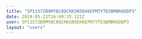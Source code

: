 ```yaml
---
title: "SP1157ZB9MYBC8QCRKSN5DX6EPM7YTD3BMBR6DDP3"
date: 2024-05-21T16:49:33.121Z
user: SP1157ZB9MYBC8QCRKSN5DX6EPM7YTD3BMBR6DDP3
layout: "users"
---
```

    